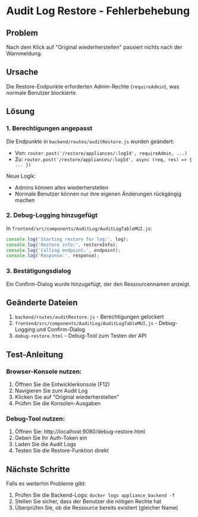 # Audit Log Restore - Fehlerbehebung

## Problem
Nach dem Klick auf "Original wiederherstellen" passiert nichts nach der Warnmeldung.

## Ursache
Die Restore-Endpunkte erforderten Admin-Rechte (`requireAdmin`), was normale Benutzer blockierte.

## Lösung

### 1. Berechtigungen angepasst
Die Endpunkte in `backend/routes/auditRestore.js` wurden geändert:
- Von: `router.post('/restore/appliances/:logId', requireAdmin, ...)`
- Zu: `router.post('/restore/appliances/:logId', async (req, res) => { ... })`

Neue Logik:
- Admins können alles wiederherstellen
- Normale Benutzer können nur ihre eigenen Änderungen rückgängig machen

### 2. Debug-Logging hinzugefügt
In `frontend/src/components/AuditLog/AuditLogTableMUI.js`:
```javascript
console.log('Starting restore for log:', log);
console.log('Restore info:', restoreInfo);
console.log('Calling endpoint:', endpoint);
console.log('Response:', response);
```

### 3. Bestätigungsdialog
Ein Confirm-Dialog wurde hinzugefügt, der den Ressourcennamen anzeigt.

## Geänderte Dateien
1. `backend/routes/auditRestore.js` - Berechtigungen gelockert
2. `frontend/src/components/AuditLog/AuditLogTableMUI.js` - Debug-Logging und Confirm-Dialog
3. `debug-restore.html` - Debug-Tool zum Testen der API

## Test-Anleitung

### Browser-Konsole nutzen:
1. Öffnen Sie die Entwicklerkonsole (F12)
2. Navigieren Sie zum Audit Log
3. Klicken Sie auf "Original wiederherstellen"
4. Prüfen Sie die Konsolen-Ausgaben

### Debug-Tool nutzen:
1. Öffnen Sie: http://localhost:9080/debug-restore.html
2. Geben Sie Ihr Auth-Token ein
3. Laden Sie die Audit Logs
4. Testen Sie die Restore-Funktion direkt

## Nächste Schritte
Falls es weiterhin Probleme gibt:
1. Prüfen Sie die Backend-Logs: `docker logs appliance_backend -f`
2. Stellen Sie sicher, dass der Benutzer die nötigen Rechte hat
3. Überprüfen Sie, ob die Ressource bereits existiert (gleicher Name)
